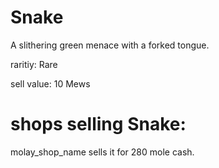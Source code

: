 # Snake

A slithering green menace with a forked tongue.

raritiy: Rare

sell value: 10 Mews

# shops selling Snake:

molay_shop_name sells it for 280 mole cash.